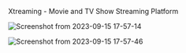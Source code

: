 Xtreaming - Movie and TV Show Streaming Platform

![Screenshot from 2023-09-15 17-57-14](https://github.com/piktokenn/xstream/assets/120285373/2eac1dc0-f245-4274-8777-6fbfbf2e3942)



![Screenshot from 2023-09-15 17-57-46](https://github.com/piktokenn/xstream/assets/120285373/26f91257-643f-4002-a02e-40e2be5fb340)
